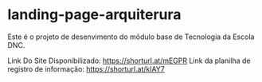 # landing-page-arquiterura
Este é o projeto de desenvimento do môdulo base de Tecnologia da Escola DNC.

Link Do Site Disponibilizado: https://shorturl.at/mEGPR
Link da planilha de registro de informação: https://shorturl.at/klAY7
